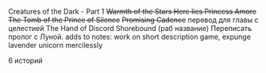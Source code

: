 Creatures of the Dark - Part 1
~~Warmth of the Stars
Here lies Princess Amore
The Tomb of the Prince of Silence~~
~~Promising Cadence~~
перевод для главы с целестией
The Hand of Discord 
Shorebound (раб название)
Переписать пролог с Луной. adds to notes: work on short description game, expunge lavender unicorn mercilessly

6 историй
